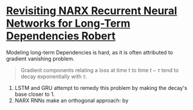 # [Revisiting NARX Recurrent Neural Networks for Long-Term Dependencies Robert]()

Modeling long-term Dependencies is hard, as it is often attributed to gradient vanishing problem.

> Gradient components relating a loss at time t to time $t-\tau$ tend to decay exponentially with $\tau$.

1. LSTM and GRU attempt to remedy this problem by making the decay's base closer to 1.
2. NARX RNNs make an orthogonal approach: by 
